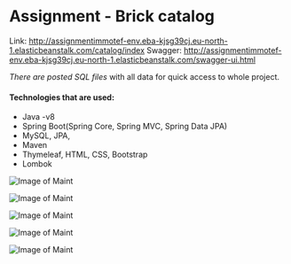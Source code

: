 # Assignment - Brick catalog
Link: http://assignmentimmotef-env.eba-kjsg39cj.eu-north-1.elasticbeanstalk.com/catalog/index
Swagger: http://assignmentimmotef-env.eba-kjsg39cj.eu-north-1.elasticbeanstalk.com/swagger-ui.html

*There are posted SQL files* with all data for quick access to whole project.

#### **Technologies that are used**:
* Java -v8
* Spring Boot(Spring Core, Spring MVC, Spring Data JPA)
* MySQL, JPA, 
* Maven
* Thymeleaf, HTML, CSS, Bootstrap
* Lombok

![Image of Maint](https://github.com/Avgona/assignment/blob/main/images/index.png?raw=true)

![Image of Maint](https://github.com/Avgona/assignment/blob/main/images/exception.png?raw=true)

![Image of Maint](https://github.com/Avgona/assignment/blob/main/images/db1.png?raw=true)

![Image of Maint](https://github.com/Avgona/assignment/blob/main/images/db2.png?raw=true)

![Image of Maint](https://github.com/Avgona/assignment/blob/main/images/swagger.png?raw=true)
